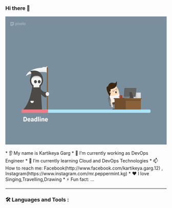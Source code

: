 ### Hi there 👋
<p align="center">
  <img src="/images-main/39Cg.gif" width="600" 
     height="400" />
</p>
* 👂 My name is Kartikeya Garg
* 🔭 I’m currently working as DevOps Engineer
* 🌱 I’m currently learning Cloud and DevOps Technologies
* 📫 How to reach me: Facebook(http://www.facebook.com/kartikeya.garg.12) , Instagram(https://www.instagram.com/mr.peppermint.kg)
* ❤️ I love Singing,Travelling,Drawing
* ⚡ Fun fact: ...

---

### :hammer_and_wrench: Languages and Tools :
